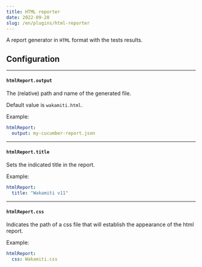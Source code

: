 ```yaml
---
title: HTML reporter
date: 2022-09-20
slug: /en/plugins/html-reporter
---
```


A report generator in `HTML` format with the tests results.


## Configuration

---
####  `htmlReport.output`
The (relative) path and name of the generated file.

Default value is `wakamiti.html`.

Example:

```yaml
htmlReport:
  output: my-cucumber-report.json
```

---
####  `htmlReport.title`
Sets the indicated title in the report.

Example:

```yaml
htmlReport:
  title: "Wakamiti v11"
```

---
####  `htmlReport.css`
Indicates the path of a css file that will establish the appearance of the html report.

Example:

```yaml
htmlReport:
  css: Wakamiti.css
```